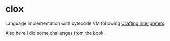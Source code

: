 # clox
Language implementation with bytecode VM following [Crafting Interpreters](http://www.craftinginterpreters.com).

Also here I did some challenges from the book.
